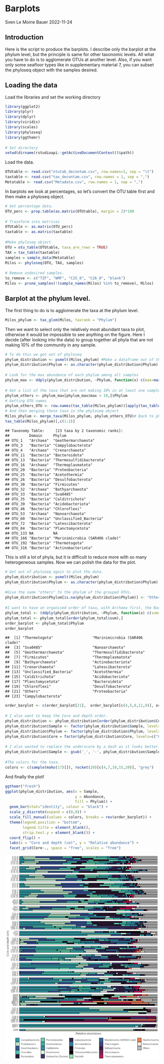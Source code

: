 Barplots
================
Sven Le Moine Bauer
2022-11-24

## Introduction

Here is the script to produce the barplots. I describe only the barplot
at the phylum level, but the principle is same for other taxonomic
levels. All what you have to do is to agglomerate OTUs at another level.
Also, if you want only some seafloor types like in supplementary
material 7, you can subset the phyloseq object with the samples desired.

## Loading the data

Load the libraries and set the working directory

``` r
library(ggplot2)
library(plyr)
library(dplyr)
library(viridis)
library(scales)
library(phyloseq)
library(ggthemr)

# Set directory
setwd(dirname(rstudioapi::getActiveDocumentContext()$path))
```

Load the data.

``` r
OTUtable <- read.csv("otutab_decontam.csv", row.names=1, sep = "\t")
taxtable <- read.csv("tax_decontam.csv", row.names = 1, sep = ",")
Metatable <- read.csv("Metadata.csv", row.names = 1, sep = ",")
```

In barplots we look at percentages, so let’s convert the OTU table first
and then make a phyloseq object.

``` r
# Get percentage data.
OTU_perc <- prop.table(as.matrix(OTUtable), margin = 2)*100

# Trasnform into matrices
OTUtable <- as.matrix(OTU_perc)
taxtable <- as.matrix(taxtable)

#Make phyloseq object
OTU = otu_table(OTUtable, taxa_are_rows = TRUE)
TAX = tax_table(taxtable)
samples = sample_data(Metatable)
Milos <- phyloseq(OTU, TAX, samples)

# Remove undesired samples.
to_remove <- c("TZF", "WMF", "C25_0", "C26_0", "blank")
Milos <- prune_samples(!(sample_names(Milos) %in% to_remove), Milos)
```

## Barplot at the phylum level.

The first thing to do is to agglomerate the taxa at the phylum level.

``` r
Milos_phylum <- tax_glom(Milos, taxrank = "Phylum")
```

Then we want to select only the relatively most abundant taxa to plot,
otherwise it would be impossible to see anything on the figure. Here I
decide (after looking into the data) to group together all phyla that
are not making 10% of the community in any sample.

``` r
# To do this we get out of phyloseq
phylum_distribution <- psmelt(Milos_phylum) #Make a dataframe out of the phyloseq object.
phylum_distribution$Phylum <- as.character(phylum_distribution$Phylum) # Make sure the taxa are strings

# Look for the max abundance of each phylum among all samples
phylum_max <- ddply(phylum_distribution, ~Phylum, function(x) c(max=max(x$Abundance))) 

# Get a list of the taxa that are not making 10% in at least one sample.
phylum_others <- phylum_max[phylum_max$max < 10,]$Phylum
# Getting OTU names
phylum_others_OTU <- row.names(tax_table(Milos_phylum))[apply(tax_table(Milos_phylum), 1, function(u) any(u %in% phylum_others))]
# And then merging these taxa in the phyloseq object
Milos_phylum <- merge_taxa(Milos_phylum, phylum_others_OTU)# Back to phyloseq, merge the OTUs listed before.
tax_table(Milos_phylum)[,c(1:2)]
```

    ## Taxonomy Table:     [23 taxa by 2 taxonomic ranks]:
    ##         Domain     Phylum                         
    ## OTU_1   "Archaea"  "Geothermarchaeota"            
    ## OTU_3   "Bacteria" "Campylobacterota"             
    ## OTU_4   "Archaea"  "Crenarchaeota"                
    ## OTU_11  "Bacteria" "Bacteroidota"                 
    ## OTU_13  "Bacteria" "Thermosulfidibacterota"       
    ## OTU_16  "Archaea"  "Thermoplasmatota"             
    ## OTU_20  "Bacteria" "Proteobacteria"               
    ## OTU_25  "Bacteria" "Acetothermia"                 
    ## OTU_26  "Bacteria" "Desulfobacterota"             
    ## OTU_30  "Bacteria" "Firmicutes"                   
    ## OTU_32  "Archaea"  "Bathyarchaeota"               
    ## OTU_33  "Bacteria" "Sva0485"                      
    ## OTU_35  "Bacteria" "Calditrichota"                
    ## OTU_39  "Bacteria" "Acidobacteriota"              
    ## OTU_46  "Bacteria" "Chloroflexi"                  
    ## OTU_53  "Archaea"  "Nanoarchaeota"                
    ## OTU_60  "Bacteria" "Unclassified_Bacteria"        
    ## OTU_72  "Bacteria" "Latescibacterota"             
    ## OTU_84  "Bacteria" "Planctomycetota"              
    ## OTU_133 NA         NA                             
    ## OTU_166 "Bacteria" "Marinimicrobia (SAR406 clade)"
    ## OTU_192 "Bacteria" "Thermotogota"                 
    ## OTU_316 "Bacteria" "Actinobacteriota"

This is still a lot of phyla, but it is difficult to reduce more with so
many heterogeneous samples. Now we can polish the data for the plot.

``` r
# Get out of phyloseq again to plot the data.
phylum_distribution <- psmelt(Milos_phylum) 
phylum_distribution$Phylum <- as.character(phylum_distribution$Phylum)

#Give the name "others" to the phylum of the grouped OTUs.
phylum_distribution$Phylum[is.na(phylum_distribution$Phylum)] <- "Others" 

#I want to have an organised order of taxa, with Archaea first, the Bacteria, and Other last, and everything ranked by abundance within each category.
phylum_total <- (ddply(phylum_distribution, ~Phylum, function(x) c(sum=sum(x$Abundance))))
phylum_total <- phylum_total[order(phylum_total$sum),]
order_barplot <- phylum_total$Phylum
order_barplot
```

    ##  [1] "Thermotogota"                  "Marinimicrobia (SAR406 clade)"
    ##  [3] "Sva0485"                       "Nanoarchaeota"                
    ##  [5] "Geothermarchaeota"             "Thermosulfidibacterota"       
    ##  [7] "Firmicutes"                    "Thermoplasmatota"             
    ##  [9] "Bathyarchaeota"                "Actinobacteriota"             
    ## [11] "Crenarchaeota"                 "Latescibacterota"             
    ## [13] "Unclassified_Bacteria"         "Acetothermia"                 
    ## [15] "Calditrichota"                 "Acidobacteriota"              
    ## [17] "Planctomycetota"               "Bacteroidota"                 
    ## [19] "Chloroflexi"                   "Desulfobacterota"             
    ## [21] "Others"                        "Proteobacteria"               
    ## [23] "Campylobacterota"

``` r
order_barplot <- c(order_barplot[21],  order_barplot[c(4,5,8,11,9)], order_barplot[-c(5,4,8,11,9,21)])

# I also want to keep the Core and depth order.
phylum_distribution <- phylum_distribution[order(phylum_distribution$Core, as.numeric(phylum_distribution$Depth)),]
phylum_distribution$Sample <- factor(phylum_distribution$Sample, levels = rev(unique(phylum_distribution$Sample)))
phylum_distribution$Phylum <- factor(phylum_distribution$Phylum, levels = order_barplot)
phylum_distribution$Core = factor(phylum_distribution$Core, levels=c("C13", "C14", "C15", "C17", "C18","BG", "SG", "C20", "C24", "TZ","C25", "C16","C19","C21","C22","C23", "C26", "WM", "C27","C28","MAT", "SSW"))

# I also wanted to replace the underscore by a dash as it looks better.
phylum_distribution$Sample <- gsub('_', '-', phylum_distribution$Sample)

#The colors for the taxa.
colors <- c(sample(mako(17)[]), rocket(20)[c(4,7,10,15,20)], "grey")
```

And finally the plot!

``` r
ggthemr("fresh")
ggplot(phylum_distribution, aes(x = Sample,
                                y = Abundance, 
                                fill = Phylum)) +
  geom_bar(stat="identity", colour = "black") +
  scale_y_discrete(expand = c(0,0)) +
  scale_fill_manual(values = colors, breaks = rev(order_barplot)) +
  theme(legend.position = "bottom",
        legend.title = element_blank(),
        strip.text.y = element_blank()) +
  coord_flip() +
  labs(x = "Core and depth (cm)", y = "Relative abundance") +
  facet_grid(Core~., space = "free", scales = "free")
```

![](Barplots_files/figure-gfm/barplot4-1.png)<!-- -->
